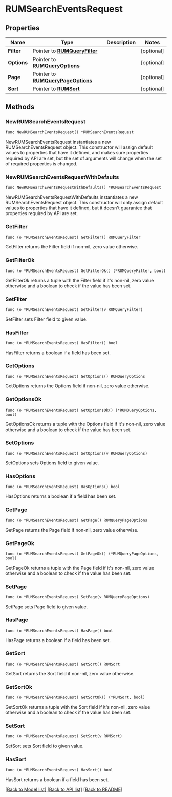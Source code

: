 # RUMSearchEventsRequest

## Properties

| Name        | Type                                                         | Description | Notes      |
| ----------- | ------------------------------------------------------------ | ----------- | ---------- |
| **Filter**  | Pointer to [**RUMQueryFilter**](RUMQueryFilter.md)           |             | [optional] |
| **Options** | Pointer to [**RUMQueryOptions**](RUMQueryOptions.md)         |             | [optional] |
| **Page**    | Pointer to [**RUMQueryPageOptions**](RUMQueryPageOptions.md) |             | [optional] |
| **Sort**    | Pointer to [**RUMSort**](RUMSort.md)                         |             | [optional] |

## Methods

### NewRUMSearchEventsRequest

`func NewRUMSearchEventsRequest() *RUMSearchEventsRequest`

NewRUMSearchEventsRequest instantiates a new RUMSearchEventsRequest object.
This constructor will assign default values to properties that have it defined,
and makes sure properties required by API are set, but the set of arguments
will change when the set of required properties is changed.

### NewRUMSearchEventsRequestWithDefaults

`func NewRUMSearchEventsRequestWithDefaults() *RUMSearchEventsRequest`

NewRUMSearchEventsRequestWithDefaults instantiates a new RUMSearchEventsRequest object.
This constructor will only assign default values to properties that have it defined,
but it doesn't guarantee that properties required by API are set.

### GetFilter

`func (o *RUMSearchEventsRequest) GetFilter() RUMQueryFilter`

GetFilter returns the Filter field if non-nil, zero value otherwise.

### GetFilterOk

`func (o *RUMSearchEventsRequest) GetFilterOk() (*RUMQueryFilter, bool)`

GetFilterOk returns a tuple with the Filter field if it's non-nil, zero value otherwise
and a boolean to check if the value has been set.

### SetFilter

`func (o *RUMSearchEventsRequest) SetFilter(v RUMQueryFilter)`

SetFilter sets Filter field to given value.

### HasFilter

`func (o *RUMSearchEventsRequest) HasFilter() bool`

HasFilter returns a boolean if a field has been set.

### GetOptions

`func (o *RUMSearchEventsRequest) GetOptions() RUMQueryOptions`

GetOptions returns the Options field if non-nil, zero value otherwise.

### GetOptionsOk

`func (o *RUMSearchEventsRequest) GetOptionsOk() (*RUMQueryOptions, bool)`

GetOptionsOk returns a tuple with the Options field if it's non-nil, zero value otherwise
and a boolean to check if the value has been set.

### SetOptions

`func (o *RUMSearchEventsRequest) SetOptions(v RUMQueryOptions)`

SetOptions sets Options field to given value.

### HasOptions

`func (o *RUMSearchEventsRequest) HasOptions() bool`

HasOptions returns a boolean if a field has been set.

### GetPage

`func (o *RUMSearchEventsRequest) GetPage() RUMQueryPageOptions`

GetPage returns the Page field if non-nil, zero value otherwise.

### GetPageOk

`func (o *RUMSearchEventsRequest) GetPageOk() (*RUMQueryPageOptions, bool)`

GetPageOk returns a tuple with the Page field if it's non-nil, zero value otherwise
and a boolean to check if the value has been set.

### SetPage

`func (o *RUMSearchEventsRequest) SetPage(v RUMQueryPageOptions)`

SetPage sets Page field to given value.

### HasPage

`func (o *RUMSearchEventsRequest) HasPage() bool`

HasPage returns a boolean if a field has been set.

### GetSort

`func (o *RUMSearchEventsRequest) GetSort() RUMSort`

GetSort returns the Sort field if non-nil, zero value otherwise.

### GetSortOk

`func (o *RUMSearchEventsRequest) GetSortOk() (*RUMSort, bool)`

GetSortOk returns a tuple with the Sort field if it's non-nil, zero value otherwise
and a boolean to check if the value has been set.

### SetSort

`func (o *RUMSearchEventsRequest) SetSort(v RUMSort)`

SetSort sets Sort field to given value.

### HasSort

`func (o *RUMSearchEventsRequest) HasSort() bool`

HasSort returns a boolean if a field has been set.

[[Back to Model list]](../README.md#documentation-for-models) [[Back to API list]](../README.md#documentation-for-api-endpoints) [[Back to README]](../README.md)
